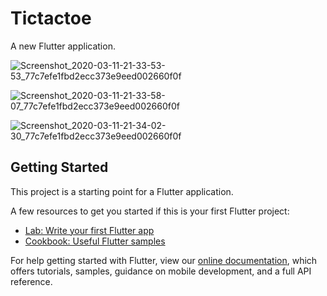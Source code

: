 # Tictactoe

A new Flutter application.


![Screenshot_2020-03-11-21-33-53-53_77c7efe1fbd2ecc373e9eed002660f0f](https://user-images.githubusercontent.com/31562363/76438370-ea1fd400-63e0-11ea-9216-9c271b628e89.png)

![Screenshot_2020-03-11-21-33-58-07_77c7efe1fbd2ecc373e9eed002660f0f](https://user-images.githubusercontent.com/31562363/76438584-2ce1ac00-63e1-11ea-8b9c-93c3408d84c1.png)

![Screenshot_2020-03-11-21-34-02-30_77c7efe1fbd2ecc373e9eed002660f0f](https://user-images.githubusercontent.com/31562363/76438704-5ac6f080-63e1-11ea-8488-fcf9c46532fb.png)



## Getting Started

This project is a starting point for a Flutter application.

A few resources to get you started if this is your first Flutter project:

- [Lab: Write your first Flutter app](https://flutter.dev/docs/get-started/codelab)
- [Cookbook: Useful Flutter samples](https://flutter.dev/docs/cookbook)

For help getting started with Flutter, view our
[online documentation](https://flutter.dev/docs), which offers tutorials,
samples, guidance on mobile development, and a full API reference.
